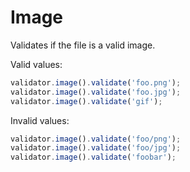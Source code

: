 # Image

Validates if the file is a valid image.

Valid values:

```js
validator.image().validate('foo.png');
validator.image().validate('foo.jpg');
validator.image().validate('gif');
```

Invalid values:

```js
validator.image().validate('foo/png');
validator.image().validate('foo/jpg');
validator.image().validate('foobar');
```
